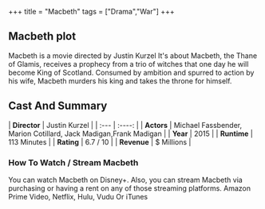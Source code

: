 +++
title = "Macbeth"
tags = ["Drama","War"]
+++
## Macbeth plot
Macbeth is a movie directed by Justin Kurzel It's about Macbeth, the Thane of Glamis, receives a prophecy from a trio of witches that one day he will become King of Scotland. Consumed by ambition and spurred to action by his wife, Macbeth murders his king and takes the throne for himself.
## Cast And Summary
| **Director**      | Justin Kurzel |
    | :---        |    :----:   |
    |  **Actors** | Michael Fassbender, Marion Cotillard, Jack Madigan,Frank Madigan |
    | **Year**   | 2015    |
    |  **Runtime** | 113 Minutes |
    |  **Rating** | 6.7 / 10 | 
    |  **Revenue** | $ Millions |
### How To Watch / Stream Macbeth
You can watch Macbeth on Disney+.
Also, you can stream Macbeth via purchasing or having a rent on any of those streaming platforms.
Amazon Prime Video, Netflix, Hulu, Vudu Or iTunes